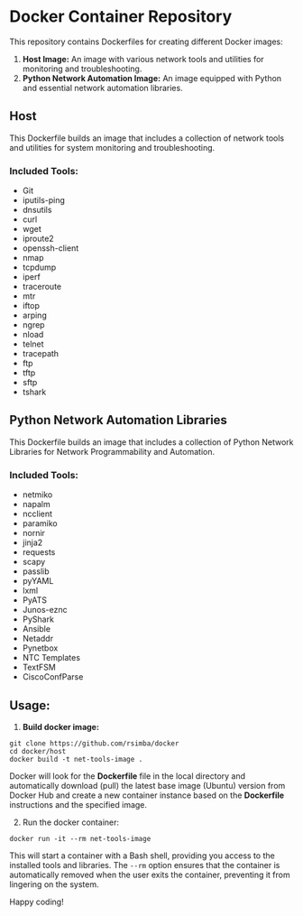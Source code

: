 # Docker Container Repository

This repository contains Dockerfiles for creating different Docker images:

1. **Host Image:** An image with various network tools and utilities for monitoring and troubleshooting.
2. **Python Network Automation Image:** An image equipped with Python and essential network automation libraries.

## Host

This Dockerfile builds an image that includes a collection of network tools and utilities for system monitoring and troubleshooting.

### Included Tools:

- Git
- iputils-ping
- dnsutils
- curl
- wget
- iproute2
- openssh-client
- nmap
- tcpdump
- iperf
- traceroute
- mtr
- iftop
- arping
- ngrep
- nload
- telnet
- tracepath
- ftp
- tftp
- sftp
- tshark

## Python Network Automation Libraries 

This Dockerfile builds an image that includes a collection of Python Network Libraries for Network Programmability and Automation.

### Included Tools:
- netmiko
- napalm
- ncclient
- paramiko
- nornir
- jinja2
- requests
- scapy
- passlib
- pyYAML
- lxml
- PyATS
- Junos-eznc
- PyShark
- Ansible
- Netaddr
- Pynetbox
- NTC Templates
- TextFSM
- CiscoConfParse

## Usage:

1. **Build docker image:**
```
git clone https://github.com/rsimba/docker
cd docker/host
docker build -t net-tools-image .
```
Docker will look for the **Dockerfile** file in the local directory and automatically download (pull) the latest base image (Ubuntu) version from Docker Hub and create a new container instance based on the **Dockerfile** instructions and the specified image.

2. Run the docker container:
```
docker run -it --rm net-tools-image
```
This will start a container with a Bash shell, providing you access to the installed tools and libraries. The `--rm` option ensures that the container is automatically removed when the user exits the container, preventing it from lingering on the system.

Happy coding!

